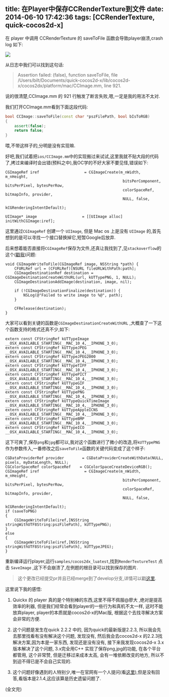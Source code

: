 title: 在Player中保存CCRenderTexture到文件
date: 2014-06-10 17:42:36
tags: [CCRenderTexture, quick-cocos2d-x]
---

在 player 中调用 CCRenderTexture 的 saveToFile 函数会导致player崩溃,crash log 如下:

![][1]

<!--more-->

从日志中我们可以找到这句话:

> Assertion failed: (false), function saveToFile, file /Users/bilt/Documents/quick-cocos2d-x/lib/cocos2d-x/cocos2dx/platform/mac/CCImage.mm, line 921.

说的很清楚,CCImage.mm 的 921 行触发了断言失败,嗯,一定是我的用法不太对.

我们打开CCImage.mm看到下面这段代码:

```c++
bool CCImage::saveToFile(const char *pszFilePath, bool bIsToRGB)
{
	assert(false);
	return false;
}
```

喂,不带这样子的,分明是没有实现嘛.

好吧,我们试着把`ios/CCImage.mm`中的实现搬过来试试,这里我就不贴大段的代码了,拷过来编译时会出错(预料之中),我OC学的不好大家不要见怪,错误如下:

```smalltalk
CGImageRef iref                    = CGImageCreate(m_nWidth, m_nHeight,
                                                    bitsPerComponent, bitsPerPixel, bytesPerRow,
                                                    colorSpaceRef, bitmapInfo, provider,
                                                    NULL, false,
                                                    kCGRenderingIntentDefault);

UIImage* image                    = [[UIImage alloc] initWithCGImage:iref];

```
这里通过`CGImageRef` 创建一个 `UIImage`, 但是 Mac os 上是没有 `UIImage` 的,首先想到的是可以寻找一个接口替换掉它,短暂Google后放弃.

后来想着能否直接将`CGImageRef`保存为文件,还真让我找到了,见`stackoverflow`的这个([戳我][2])问题:
```smalltalk
void CGImageWriteToFile(CGImageRef image, NSString *path) {
    CFURLRef url = (CFURLRef)[NSURL fileURLWithPath:path];
    CGImageDestinationRef destination = CGImageDestinationCreateWithURL(url, kUTTypePNG, 1, NULL);
    CGImageDestinationAddImage(destination, image, nil);

    if (!CGImageDestinationFinalize(destination)) {
        NSLog(@"Failed to write image to %@", path);
    }

    CFRelease(destination);
}
```

大家可以看到关键的函数是`CGImageDestinationCreateWithURL` ,大概查了一下这个函数支持的格式还真不少,如下:

```smalltalk
extern const CFStringRef kUTTypeImage                                __OSX_AVAILABLE_STARTING(__MAC_10_4,__IPHONE_3_0);
extern const CFStringRef kUTTypeJPEG                                 __OSX_AVAILABLE_STARTING(__MAC_10_4,__IPHONE_3_0);
extern const CFStringRef kUTTypeJPEG2000                             __OSX_AVAILABLE_STARTING(__MAC_10_4,__IPHONE_3_0);
extern const CFStringRef kUTTypeTIFF                                 __OSX_AVAILABLE_STARTING(__MAC_10_4,__IPHONE_3_0);
extern const CFStringRef kUTTypePICT                                 __OSX_AVAILABLE_STARTING(__MAC_10_4,__IPHONE_3_0);
extern const CFStringRef kUTTypeGIF                                  __OSX_AVAILABLE_STARTING(__MAC_10_4,__IPHONE_3_0);
extern const CFStringRef kUTTypePNG                                  __OSX_AVAILABLE_STARTING(__MAC_10_4,__IPHONE_3_0);
extern const CFStringRef kUTTypeQuickTimeImage                       __OSX_AVAILABLE_STARTING(__MAC_10_4,__IPHONE_3_0);
extern const CFStringRef kUTTypeAppleICNS                            __OSX_AVAILABLE_STARTING(__MAC_10_4,__IPHONE_3_0);
extern const CFStringRef kUTTypeBMP                                  __OSX_AVAILABLE_STARTING(__MAC_10_4,__IPHONE_3_0);
extern const CFStringRef kUTTypeICO                                  __OSX_AVAILABLE_STARTING(__MAC_10_4,__IPHONE_3_0);
```

这下可爽了,保存`png`和`jpg`都可以,我对这个函数进行了微小的改造,将`kUTTypePNG`作为参数传入,一番修改之后`saveToFile`函数的关键代码变成了这个样子:
```smalltalk
CGDataProviderRef provider        = CGDataProviderCreateWithData(NULL, pixels, myDataLength, NULL);
CGColorSpaceRef colorSpaceRef    = CGColorSpaceCreateDeviceRGB();
CGImageRef iref                    = CGImageCreate(m_nWidth, m_nHeight,
                                                    bitsPerComponent, bitsPerPixel, bytesPerRow,
                                                    colorSpaceRef, bitmapInfo, provider,
                                                    NULL, false,
                                                    kCGRenderingIntentDefault);
if (saveToPNG)
{
    CGImageWriteToFile(iref,[NSString stringWithUTF8String:pszFilePath], kUTTypePNG);
}
else
{
    CGImageWriteToFile(iref,[NSString stringWithUTF8String:pszFilePath], kUTTypeJPEG);
}
```

重新编译运行player,运行`samples/cocos2dx_luatest`,找到`RenderTextureTest` 点击 `SaveImage` ,这下不会崩溃了,在例题的根目录可以找到保存的图片.

> 这个更改已经提交pr并且已经merge到了develop分支,详情可以戳[这里][4].


这里说下我的感悟:

1. Quickx 的 player 真的是个特别棒的东西,这里不得不佩服@廖大 ,绝对是提高效率的利器, 但是我们经常会看到player的一些行为和真机不太一样, 这时不能放弃player, player的本质就是cocos2d-x的Mac版, 根据这个去找寻解决方案会非常的方便.

2. 这个问题是发生在quick 2.2.2 中的, 因为quick的最新版是2.2.3, 所以我会先去那里找看有没有解决这个问题, 发现没有, 然后我会去cocos2d-x 的2.2.3找解决方案,因为本是一家东西, 发现还是没有没有, 接下来我发现cocos2d-x 3.x 版本解决了这个问题, 3.x完全用C++ 实现了保存png,jpg的功能, 在各个平台都管用, 这个非常赞, 但是迁移过来成本太高, 会有一堆依赖改变的地方, 所以不到迫不得已是不会自己实现的.

3. 这个问题好像遇到的人特别少,唯一在官网有一个人提问(看[这里][3]),但是没有回答,看版本是2.1.4,这应该算是历史遗留问题了.

(全文完)



[1]:http://ww2.sinaimg.cn/large/7f870d23gw1eh9yz0coh4j20rs0m8n4d.jpg
[2]:http://stackoverflow.com/questions/1320988/saving-cgimageref-to-a-png-file
[3]:http://discuss.cocos2d-x.org/t/screenshot-on-mac/8211
[4]:https://github.com/chukong/quick-cocos2d-x/pull/370/files




